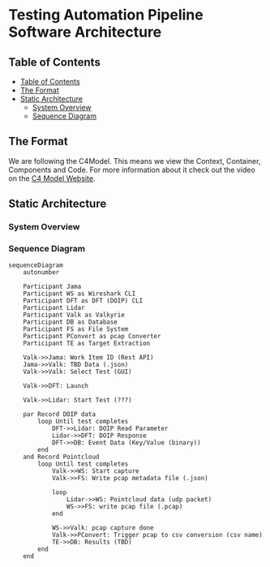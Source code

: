 # Testing Automation Pipeline Software Architecture

## Table of Contents

<!-- mdformat-toc start --slug=github --no-anchors --maxlevel=6 --minlevel=2 -->

- [Table of Contents](#table-of-contents)
- [The Format](#the-format)
- [Static Architecture](#static-architecture)
  - [System Overview](#system-overview)
  - [Sequence Diagram](#sequence-diagram)

<!-- mdformat-toc end -->

## The Format

We are following the C4Model. This means we view the Context, Container, Components and Code.
For more information about it check out the video on the [C4 Model Website](https://c4model.com).

## Static Architecture

### System Overview

<!--
The proposed system level diagram the FT2 automation testing is shown in the diagram below.

![system_context_diagram](architecture/views/system_context_diagram.svg)

### Proposed Data Collection

The proposed data collection process for the FT2 automation testing is shown in the diagram below.

![container_diagram_proposal_data_collection](architecture/views/container_diagram_proposal_data_collection.svg)

### Proposed Data Processing

The proposed data processing for the FT2 automation testing is shown in the diagram below.

![container_diagram_proposal_data_processing](architecture/views/container_diagram_proposal_data_processing.svg)
-->

### Sequence Diagram

```mermaid
sequenceDiagram
    autonumber

    Participant Jama
    Participant WS as Wireshark CLI
    Participant DFT as DFT (DOIP) CLI
    Participant Lidar
    Participant Valk as Valkyrie
    Participant DB as Database
    Participant FS as File System
    Participant PConvert as pcap Converter
    Participant TE as Target Extraction

    Valk->>Jama: Work Item ID (Rest API)
    Jama->>Valk: TBD Data (.json)
    Valk->>Valk: Select Test (GUI)
    
    Valk->>DFT: Launch  

    Valk->>Lidar: Start Test (???)

    par Record DOIP data
        loop Until test completes
            DFT->>Lidar: DOIP Read Parameter
            Lidar->>DFT: DOIP Response
            DFT->>DB: Event Data (Key/Value (binary))
        end
    and Record Pointcloud
        loop Until test completes
            Valk->>WS: Start capture
            Valk->>FS: Write pcap metadata file (.json)
            
            loop
                Lidar->>WS: Pointcloud data (udp packet)
                WS->>FS: write pcap file (.pcap)
            end

            WS->>Valk: pcap capture done
            Valk->>PConvert: Trigger pcap to csv conversion (csv name)
            TE->>DB: Results (TBD)
        end
    end
```
